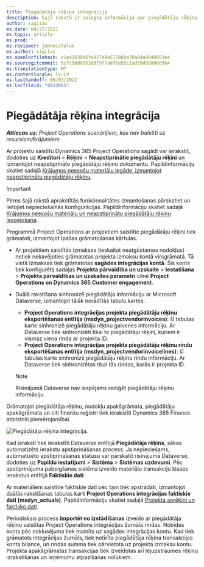```yaml
---
title: Piegādātāja rēķina integrācija
description: Šajā rakstā ir sniegta informācija par piegādātāju rēķinu integrāciju programmā Project Operations.
author: sigitac
ms.date: 04/27/2021
ms.topic: article
ms.prod: ''
ms.reviewer: johnmichalak
ms.author: sigitac
ms.openlocfilehash: d1e41638b6fe827e9e577860a78a84a9948053e4
ms.sourcegitcommit: 6cfc50d89528df977a8f6a55c1ad39d99800d9b4
ms.translationtype: MT
ms.contentlocale: lv-LV
ms.lasthandoff: 06/03/2022
ms.locfileid: "8912065"
---
```

# <a name="vendor-invoice-integration"></a>Piegādātāja rēķina integrācija

_**Attiecas uz:** Project Operations scenārijiem, kas nav balstīti uz resursiem/krājumiem_

Ar projektu saistītu Dynamics 365 Project Operations sagādi var ierakstīt, dodoties uz **Kreditori** > **Rēķini** > **Neapstiprinātie piegādātāju rēķini** un izmantojot neapstiprināto piegādātāju rēķinu dokumentu. Papildinformāciju skatiet sadaļā [Krājumos neesošu materiālu iegāde, izmantojot neapstiprinātu piegādātāju rēķinu](../procurement/pending-vendor-invoices.md).

> [!IMPORTANT]
> Pirms šajā rakstā aprakstītās funkcionalitātes izmantošanas pārskatiet un lietojiet nepieciešamās konfigurācijas. Papildinformāciju skatiet sadaļā [Krājumos neesošu materiālu un neapstiprinātu piegādātāju rēķinu iespējošana](../procurement/configure-materials-nonstocked.md).

Programmā Project Operations ar projektiem saistītie piegādātāju rēķini tiek grāmatoti, izmantojot īpašas grāmatošanas kārtulas.

- Ar projektiem saistītās izmaksas (ieskaitot neatgūstamos nodokļus) netiek nekavējoties grāmatotas projekta izmaksu kontā virsgrāmatā. Tā vietā izmaksas tiek grāmatotas **sagādes integrācijas kontā**. Šis konts tiek konfigurēts sadaļas **Projekta pārvaldība un uzskaite** > **Iestatīšana** > **Projekta pārvaldības un uzskaites parametri** cilnē **Project Operations on Dynamics 365 Customer engagement**.
- Duālā rakstīšana sinhronizē piegādātāja informāciju ar Microsoft Dataverse, izmantojot tālāk norādītās tabulu kartes.

     - **Project Operations integrācijas projekta piegādātāju rēķinu eksportēšanas entītija (msdyn_projectvendorinvoices)**: šī tabulas karte sinhronizē piegādātāju rēķinu galvenes informāciju. Ar Dataverse tiek sinhronizēti tikai to piegādātāju rēķini, kuriem ir vismaz viena rinda ar projekta ID.
     - **Project Operations integrācijas projekta piegādātāju rēķinu rindu eksportēšanas entītija (msdyn_projectvendorinvoicelines)**: šī tabulas karte sinhronizē piegādātāju rēķinu rindu informāciju. Ar Dataverse tiek sinhronizētas tikai tās rindas, kurās ir projekta ID.

     > [!NOTE]
     > Risinājumā Dataverse nav iespējams rediģēt piegādātāju rēķinu informāciju.

Grāmatojot piegādātāja rēķinu, nodokļu apakšgrāmata, piegādātāju apakšgrāmata un citi finanšu reģistri tiek ierakstīti Dynamics 365 Finance atbilstoši piemērojamībai.

![Piegādātāja rēķina integrācija.](media/DW7VendorInvoice.png)

Kad ieraksti tiek ierakstīti Dataverse entītijā **Piegādātāja rēķins**, sākas automatizēts ierakstu apstiprināšanas process. Ja nepieciešams, automatizēto apstiprināšanas statusu var pārskatīt risinājumā Dataverse, dodoties uz **Papildu iestatījumi** > **Sistēma** > **Sistēmas uzdevumi**. Pēc apstiprinājuma pabeigšanas sistēma izveido materiālu transakciju klases ierakstus entītijā **Faktiskie dati**.

Ar materiāliem saistītie faktiskie dati pēc tam tiek apstrādāti, izmantojot duālās rakstīšanas tabulas karti **Project Operations integrācijas faktiskie dati (msdyn_actuals)**. Papildinformāciju skatiet sadaļā [Projekta aprēķini un faktisko dati](resource-dual-write-estimates-actuals.md).

Periodiskais process **Importēt no izstādīšanas** izveido ar piegādātāja rēķinu saistītas Project Operations integrācijas žurnāla rindas. Nobīdes konts pēc noklusējuma tiek mainīts uz sagādes integrācijas kontu. Kad tiek grāmatots integrācijas žurnāls, tiek notīrīta piegādātāja rēķina transakcijas konta bilance, un rindas summa tiek pārvietota uz projekta izmaksu kontu. Projekta apakšgrāmatas transakcijas tiek izveidotas arī lejupstraumes rēķinu izrakstīšanas un ieņēmumu atpazīšanas nolūkiem.
